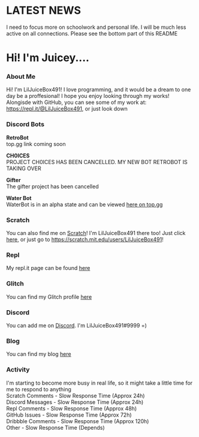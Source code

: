 # LATEST NEWS
I need to focus more on schoolwork and personal life. I will be much less active on all connections. Please see the bottom part of this README <br>
# Hi! I'm Juicey....
### About Me
Hi! I'm LilJuiceBox491! I love programming, and it would be a dream to one day be a proffesional! I hope you enjoy looking through my works! Alongisde with GitHub, you can see some of my work at: https://repl.it/@LilJuiceBox491, or just look down 

### Discord Bots

**RetroBot**<br>
top.gg link coming soon<br>

**CH0ICES**<br>
PROJECT CH0ICES HAS BEEN CANCELLED. MY NEW BOT RETROBOT IS TAKING OVER

**Gifter**<br>
The gifter project has been cancelled<br>

**Water Bot**<br>
WaterBot is in an alpha state and can be viewed [here on top.gg](https://top.gg/bot/799144403138248754)
    
### Scratch
You can also find me on [Scratch](https://scratch.mit.edu/)! I'm LilJuiceBox491 there too! Just click [here](https://scratch.mit.edu/users/LilJuiceBox491), or just go to https://scratch.mit.edu/users/LilJuiceBox491!

### Repl
My repl.it page can be found [here](https://repl.it/@LilJuiceBox491)

### Glitch
You can find my Glitch profile [here](https://glitch.com/@LilJuiceBox491)

### Discord
You can add me on [Discord](https://discord.com/app). I'm LilJuiceBox491#9999 =)

### Blog
You can find my blog [here](https://juiceys-blog.vercel.app/)

### Activity
I'm starting to become more busy in real life, so it might take a little time for me to respond to anything<br>
Scratch Comments - Slow Response Time (Approx 24h) <br>
Discord Messages - Slow Response Time (Approx 24h) <br>
Repl Comments - Slow Response Time (Approx 48h) <br>
GitHub Issues - Slow Response Time (Approx 72h) <br>
Dribbble Comments - Slow Response Time (Approx 120h) <br>
Other - Slow Response Time (Depends) <br>

